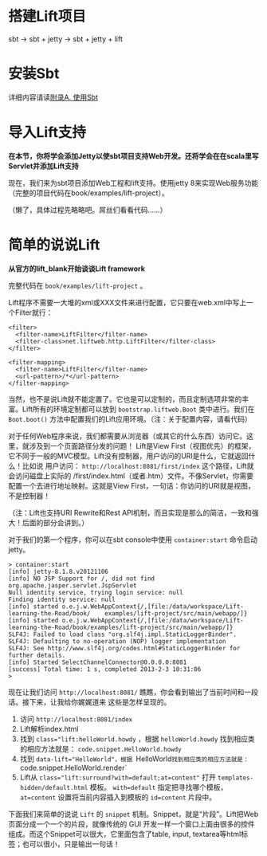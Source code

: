搭建Lift项目
==============

sbt -> sbt + jetty -> sbt + jetty + lift

# 安装Sbt

详细内容请读[附录A. 使用Sbt](http://my.oschina.net/yangbajing/blog/107745)


# 导入Lift支持

**在本节，你将学会添加Jetty以使sbt项目支持Web开发。还将学会在在scala里写Servlet并添加Lift支持**

现在，我们来为sbt项目添加Web工程和lift支持。使用jetty 8来实现Web服务功能（完整的项目代码在book/examples/lift-project）。

（懒了，具体过程先略略吧。屌丝们看看代码……）


# 简单的说说Lift

**从官方的lift_blank开始谈谈Lift framework**

完整代码在 `book/examples/lift-project` 。

Lift程序不需要一大堆的xml或XXX文件来进行配置，它只要在web.xml中写上一个Filter就行：

    <filter>
      <filter-name>LiftFilter</filter-name>
      <filter-class>net.liftweb.http.LiftFilter</filter-class>
    </filter>
    
    <filter-mapping>
      <filter-name>LiftFilter</filter-name>
      <url-pattern>/*</url-pattern>
    </filter-mapping>

当然，也不是说Lift就不能定置了。它也是可以定制的，而且定制选项非常的丰富。Lift所有的环境定制都可以放到 `bootstrap.liftweb.Boot` 类中进行。我们在 `Boot.boot()` 方法中配置我们的Lift应用环境。（注：关于配置内容，请看代码）

对于任何Web程序来说，我们都需要从浏览器（或其它的什么东西）访问它。这里，就涉及到一个页面路径分发的问题！
Lift是View First（视图优先）的框架，它不同于一般的MVC模型。Lift没有控制器，用户访问的URI是什么，它就返回什么！比如说
用户访问： `http://localhost:8081/first/index` 这个路径，Lift就会访问磁盘上实际的 /first/index.html（或者.htm）文件。不像Servlet，你需要配置一个<servlet-mapping>去进行地址映射。这就是View First，一句话：你访问的URI就是视图，不是控制器！

（注：Lift也支持URI Rewrite和Rest API机制，而且实现是那么的简洁，一致和强大！后面的部分会讲到。）

对于我们的第一个程序，你可以在sbt console中使用 `container:start` 命令启动 jetty。

    > container:start
    [info] jetty-8.1.8.v20121106
    [info] NO JSP Support for /, did not find org.apache.jasper.servlet.JspServlet
    Null identity service, trying login service: null
    Finding identity service: null
    [info] started o.e.j.w.WebAppContext{/,[file:/data/workspace/Lift-learning-the-Road/book/    examples/lift-project/src/main/webapp/]}
    [info] started o.e.j.w.WebAppContext{/,[file:/data/workspace/Lift-learning-the-Road/book/examples/lift-project/src/main/webapp/]}
    SLF4J: Failed to load class "org.slf4j.impl.StaticLoggerBinder".
    SLF4J: Defaulting to no-operation (NOP) logger implementation
    SLF4J: See http://www.slf4j.org/codes.html#StaticLoggerBinder for further details.
    [info] Started SelectChannelConnector@0.0.0.0:8081
    [success] Total time: 1 s, completed 2013-2-3 10:31:06
    > 

现在让我们访问 `http://localhost:8081/` 瞧瞧，你会看到输出了当前时间和一段话。接下来，让我给你娓娓道来
这些是怎样呈现的。

1. 访问 `http://localhost:8081/index`
2. Lift解析index.html
3. 找到 `class="lift:helloWorld.howdy` ，根据 `helloWorld.howdy` 找到相应类的相应方法就是：
 `code.snippet.HelloWorld.howdy` 
4. 找到 `data-lift="HelloWorld"，根据 `HelloWorld` 找到相应类的相应方法就是：
 `code.snippet.HelloWorld.render`
5. Lift从 `class="lift:surround?with=default;at=content"` 打开 `templates-hidden/default.html` 模板。 `with=default` 指定把寻找哪个模板， `at=content` 设置将当前内容插入到模板的 `id=content` 片段中。

下面我们来简单的说说 `Lift` 的 `snippet` 机制。Snippet，就是“片段”。Lift把Web页面分成一个一个的片段，就像传统的 GUI 开发一样一个窗口上面由很多的控件组成。而这个Snippet可以很大，它里面包含了table, input, textarea等html标签；也可以很小，只是输出一句话！




[sbt-launch.jar]: http://repo.typesafe.com/typesafe/ivy-releases/org.scala-sbt/sbt-launch/0.12.1/sbt-launch.jar "sbt-launch.jar"
